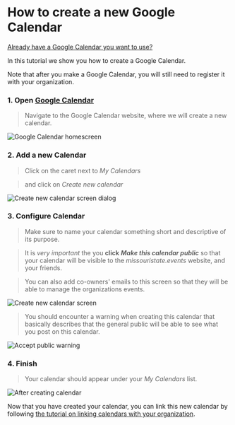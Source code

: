 # How to create a new Google Calendar

[Already have a Google Calendar you want to use?](/tutorials/linking-google-calendar-with-your-organization)

In this tutorial we show you how to create a Google Calendar.

Note that after you make a Google Calendar, you will still need to register it with your organization.

### 1. Open [Google Calendar](https://www.google.com/calendar)
> Navigate to the Google Calendar website, where we will create a new calendar.

![Google Calendar homescreen](/graphics/tutorial-create-calendar/google-calendar-homescreen-0.png)

### 2. Add a new Calendar
> Click on the caret next to *My Calendars*

> and click on *Create new calendar*

![Create new calendar screen dialog](/graphics/tutorial-create-calendar/google-calendar-homescreen-1-select-new-calendar.png)

### 3. Configure Calendar
> Make sure to name your calendar something short and descriptive of its purpose.

> It is *very important* the you **click** ***Make this calendar public*** so that your calendar will be visible to the *missouristate.events* website, and your friends.

> You can also add co-owners' emails to this screen so that they will be able to manage the organizations events.

![Create new calendar screen](/graphics/tutorial-create-calendar/google-calendar-create-calendar-2.png)

> You should encounter a warning when creating this calendar that basically describes that the general public will be able to see what you post on this calendar.

![Accept public warning](/graphics/tutorial-create-calendar/google-calendar-create-calendar-3-public-warning.png)

### 4. Finish
> Your calendar should appear under your *My Calendars* list.

![After creating calendar](/graphics/tutorial-create-calendar/google-calendar-create-calendar-4-created-calendar.png)

Now that you have created your calendar, you can link this new calendar by following [the tutorial on linking calendars with your organization](/tutorials/linking-google-calendar-with-your-organization).